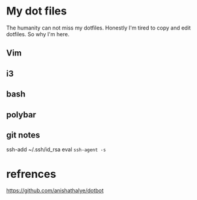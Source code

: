 # My dot files


The humanity can not miss my dotfiles. Honestly I'm tired to copy and edit dotfiles. So why I'm here.

## Vim

## i3

## bash

## polybar

## git notes
ssh-add ~/.ssh/id_rsa
eval `ssh-agent -s`


# refrences 
https://github.com/anishathalye/dotbot
